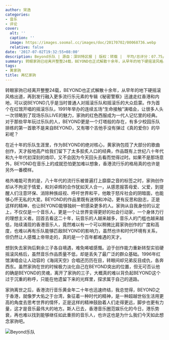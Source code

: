 ```yaml
---
author: 宋逸
categories:
- 音乐
- 评论
cover:
  alt: ''
  caption: ''
  image: https://images.soomal.cc/images/doc/20170702/00068736.webp
  relative: false
date: '2017-07-02T19:32:55+08:00'
description: Beyond乐队 | 源自：深圳特区报 | 版权：转载 |  平均/总评分：07.75/31
summary: 转眼家驹已经离开整整24载，BEYOND也正式解散十余年，从早年的地下硬摇滚风格出道，再到发行融入更多流行乐元素的专辑《秘密警察》迅速走红香港和内地，可以说BEYOND几乎是当时普通人对摇滚乐队和摇滚乐的大众启蒙……
tags:
- 黄家驹
title: 再忆家驹
---
```


转眼家驹已经离开整整24载，BEYOND也正式解散十余年，从早年的地下硬摇滚风格出道，再到发行融入更多流行乐元素的专辑《秘密警察》迅速走红香港和内地，可以说BEYOND几乎是当时普通人对摇滚乐队和摇滚乐的大众启蒙。作为首个在红馆开唱的摇滚乐队，1991年举办的连续五场“生命接触”演唱会，让很多人头一次领略到了现场乐队LIVE的魅力，家驹的红色西服成为一代人记忆里的经典。对于那些早年玩过乐队的人，BEYOND更是一个灯塔般的存在，有多少校园乐队排练的第一首歌不是来自BEYOND，又有哪个吉他手没有弹过《真的爱你》的华彩呢？

在近十年的乐队生涯里，作为BEYOND的绝对核心，黄家驹包揽了大部分的歌曲创作，天才般地高产给我们留下了太多脍炙人口的经典，作品既有上世纪八十年代和九十年代初深刻的烙印，又不会因为今天回头去看而觉得过时。如果不是那场意外，BEYOND在音乐上的成就恐怕更加难以想象，香港流行乐的格局真的也许是另外一番模样。

格外难能可贵的是，八十年代的流行乐被普遍打上靡靡之音的标签之时，家驹创作却从不拘泥于情爱，和刘卓辉的合作犹如天人合一，从感恩报答母爱、父爱，到提醒人们注意环保、消除种族歧视、呼吁世界和平，他敢于怒斥社会的阴暗面，也能够心怀无私的大爱。BEYOND的作品里既有迷惘和冲动，更有反思和励志，正是这样的精神，也让BEYOND能够独树一帜感染更多的人。家驹从自我身份的认定上，不仅仅是一个音乐人，更是一个让世界变得更好的社会行动家，一个身体力行的理想主义者。回首去看这二十年，玩音乐的人越来越多，音乐人的门槛也越来越低，陆续涌现的香港音乐人，竟然难以有一个可以稍微比肩家驹创作的广度和高度，也难以再有乐队能够匹敌BEYOND的影响力，虽然也许和时代环境有关系，但仍然让人感慨上帝带走的，真的是一个百年都难遇的天才。

想到失去家驹后剩余三子各自境遇，难免唏嘘感慨。迫于创作能力重新转型实验硬摇滚风格后，虽然音乐作品质量不低，却是丢失了最广泛的群众基础。1996年红馆演唱会让人动容的《海阔天空》合唱还历历在目，转眼间却兄弟反目成仇，各奔西东。虽然家驹在世的时候极力淡化自己在BEYOND突出的位置，但无可否认他的确是BEYOND的灵魂，离开了家驹的三子，大概真的难以背负起BEYOND这个过于沉重的称呼，只能在他遗留下来的光辉里，探求属于自己的道路。

家驹离世之后，香港流行音乐黄金年二十年也迅速终结，我总觉得，BEYOND之于香港，就像罗大佑之于台湾，象征着一种时代的精神，是一种超越世俗生活用更高的角度去思考世界的情怀，正是这样的精神鼓励着人们走得更远，脚步也更有力量，这才是音乐最伟大的地方。斯人已去，香港音乐圈范娱乐化的今日，港乐势衰，再也难以找到能够继任如此重担的音乐人，也许这也是为什么我们今天如此想念家驹吧。

![Beyond乐队](https://images.soomal.cc/images/doc/20170702/00068736.webp)